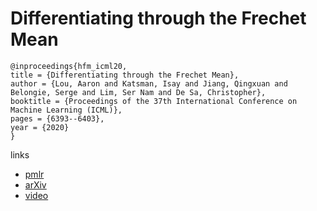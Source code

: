 # Differentiating through the Frechet Mean

```
@inproceedings{hfm_icml20,
title = {Differentiating through the Frechet Mean},
author = {Lou, Aaron and Katsman, Isay and Jiang, Qingxuan and Belongie, Serge and Lim, Ser Nam and De Sa, Christopher},
booktitle = {Proceedings of the 37th International Conference on Machine Learning (ICML)},
pages = {6393--6403},
year = {2020}
}
```

links
- [pmlr](http://proceedings.mlr.press/v119/lou20a.html)
- [arXiv](https://arxiv.org/abs/2003.00335)
- [video](https://slideslive.com/38927803)
